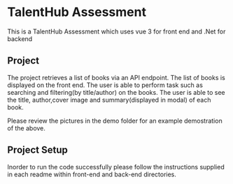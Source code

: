 # TalentHub Assessment

This is a TalentHub Assessment which uses vue 3 for front end and .Net for backend

## Project

The project retrieves a list of books via an API endpoint.
The list of books is displayed on the front end. 
The user is able to perform task such as searching and filtering(by title/author) on the books.
The user is able to see the title, author,cover image and summary(displayed in modal) of each book.

Please review the pictures in the demo folder for an example demostration of the above.

## Project Setup

Inorder to run the code successfully please follow the instructions supplied in each readme within front-end and back-end directories.
